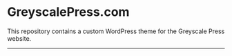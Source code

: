 GreyscalePress.com
==================

This repository contains a custom WordPress theme for the Greyscale Press website.

*** 
